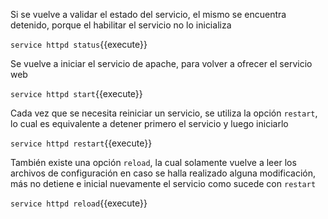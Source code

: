 Si se vuelve a validar el estado del servicio, el mismo se encuentra detenido, porque el habilitar el servicio no lo inicializa

`service httpd status`{{execute}}

Se vuelve a iniciar el servicio de apache, para volver a ofrecer el servicio web

`service httpd start`{{execute}}

Cada vez que se necesita reiniciar un servicio, se utiliza la opción `restart`, lo cual es equivalente a detener primero el servicio y luego iniciarlo

`service httpd restart`{{execute}}

También existe una opción `reload`, la cual solamente vuelve a leer los archivos de configuración en caso se halla realizado alguna modificación, más no detiene e inicial nuevamente el servicio como sucede con `restart`

`service httpd reload`{{execute}}
